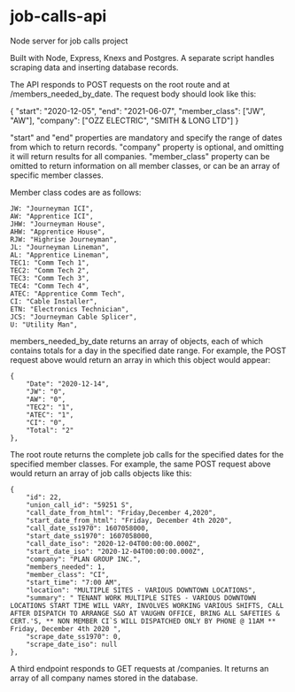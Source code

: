 # job-calls-api
Node server for job calls project

Built with Node, Express, Knexs and Postgres.  A separate script handles scraping data and inserting database records.

The API responds to POST requests on the root route and at /members_needed_by_date.
The request body should look like this:

{
  "start": "2020-12-05",
  "end": "2021-06-07",
  "member_class": ["JW", "AW"],
  "company": ["OZZ ELECTRIC", "SMITH & LONG LTD"]
}

"start" and "end" properties are mandatory and specify the range of dates from which to return records.
"company" property is optional, and omitting it will return results for all companies.
"member_class" property can be omitted to return information on all member classes, or can be an array of specific member classes.

Member class codes are as follows:

    JW: "Journeyman ICI",
    AW: "Apprentice ICI",
    JHW: "Journeyman House",
    AHW: "Apprentice House",
    RJW: "Highrise Journeyman",
    JL: "Journeyman Lineman",
    AL: "Apprentice Lineman",
    TEC1: "Comm Tech 1",
    TEC2: "Comm Tech 2",
    TEC3: "Comm Tech 3",
    TEC4: "Comm Tech 4",
    ATEC: "Apprentice Comm Tech",
    CI: "Cable Installer",
    ETN: "Electronics Technician",
    JCS: "Journeyman Cable Splicer",
    U: "Utility Man",


members_needed_by_date returns an array of objects, each of which contains totals for a day in the specified date range.
For example, the POST request above would return an array in which this object would appear:

    {
        "Date": "2020-12-14",
        "JW": "0",
        "AW": "0",
        "TEC2": "1",
        "ATEC": "1",
        "CI": "0",
        "Total": "2"
    },

The root route returns the complete job calls for the specified dates for the specified member classes.
For example, the same POST request above would return an array of job calls objects like this:

    {
        "id": 22,
        "union_call_id": "59251 S",
        "call_date_from_html": "Friday,December 4,2020",
        "start_date_from_html": "Friday, December 4th 2020",
        "call_date_ss1970": 1607058000,
        "start_date_ss1970": 1607058000,
        "call_date_iso": "2020-12-04T00:00:00.000Z",
        "start_date_iso": "2020-12-04T00:00:00.000Z",
        "company": "PLAN GROUP INC.",
        "members_needed": 1,
        "member_class": "CI",
        "start_time": "7:00 AM",
        "location": "MULTIPLE SITES - VARIOUS DOWNTOWN LOCATIONS",
        "summary": " TENANT WORK MULTIPLE SITES - VARIOUS DOWNTOWN LOCATIONS START TIME WILL VARY, INVOLVES WORKING VARIOUS SHIFTS, CALL AFTER DISPATCH TO ARRANGE S&O AT VAUGHN OFFICE, BRING ALL SAFETIES & CERT.'S, ** NON MEMBER CI`S WILL DISPATCHED ONLY BY PHONE @ 11AM ** Friday, December 4th 2020 ",
        "scrape_date_ss1970": 0,
        "scrape_date_iso": null
    },

A third endpoint responds to GET requests at /companies.
It returns an array of all company names stored in the database.
